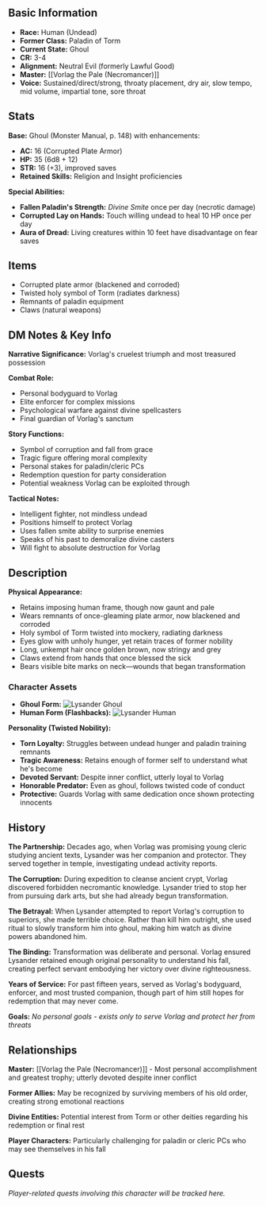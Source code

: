 
## Basic Information
- **Race:** Human (Undead)
- **Former Class:** Paladin of Torm
- **Current State:** Ghoul
- **CR:** 3-4
- **Alignment:** Neutral Evil (formerly Lawful Good)
- **Master:** [[Vorlag the Pale (Necromancer)]]
- **Voice:** Sustained/direct/strong, throaty placement, dry air, slow tempo, mid volume, impartial tone, sore throat


## Stats
**Base:** Ghoul (Monster Manual, p. 148) with enhancements:
- **AC:** 16 (Corrupted Plate Armor)
- **HP:** 35 (6d8 + 12)
- **STR:** 16 (+3), improved saves
- **Retained Skills:** Religion and Insight proficiencies

**Special Abilities:**
- **Fallen Paladin's Strength:** *Divine Smite* once per day (necrotic damage)
- **Corrupted Lay on Hands:** Touch willing undead to heal 10 HP once per day
- **Aura of Dread:** Living creatures within 10 feet have disadvantage on fear saves

## Items
- Corrupted plate armor (blackened and corroded)
- Twisted holy symbol of Torm (radiates darkness)
- Remnants of paladin equipment
- Claws (natural weapons)

## DM Notes & Key Info
**Narrative Significance:** Vorlag's cruelest triumph and most treasured possession

**Combat Role:**
- Personal bodyguard to Vorlag
- Elite enforcer for complex missions
- Psychological warfare against divine spellcasters
- Final guardian of Vorlag's sanctum

**Story Functions:**
- Symbol of corruption and fall from grace
- Tragic figure offering moral complexity
- Personal stakes for paladin/cleric PCs
- Redemption question for party consideration
- Potential weakness Vorlag can be exploited through

**Tactical Notes:**
- Intelligent fighter, not mindless undead
- Positions himself to protect Vorlag
- Uses fallen smite ability to surprise enemies
- Speaks of his past to demoralize divine casters
- Will fight to absolute destruction for Vorlag

## Description
**Physical Appearance:**
- Retains imposing human frame, though now gaunt and pale
- Wears remnants of once-gleaming plate armor, now blackened and corroded
- Holy symbol of Torm twisted into mockery, radiating darkness
- Eyes glow with unholy hunger, yet retain traces of former nobility
- Long, unkempt hair once golden brown, now stringy and grey
- Claws extend from hands that once blessed the sick
- Bears visible bite marks on neck—wounds that began transformation

### Character Assets
- **Ghoul Form:** ![Lysander Ghoul](../Assets/Lysander%20Ghoul.png)
- **Human Form (Flashbacks):** ![Lysander Human](../Assets/Lysander%20Human.png)

**Personality (Twisted Nobility):**
- **Torn Loyalty:** Struggles between undead hunger and paladin training remnants
- **Tragic Awareness:** Retains enough of former self to understand what he's become
- **Devoted Servant:** Despite inner conflict, utterly loyal to Vorlag
- **Honorable Predator:** Even as ghoul, follows twisted code of conduct
- **Protective:** Guards Vorlag with same dedication once shown protecting innocents

## History
**The Partnership:** Decades ago, when Vorlag was promising young cleric studying ancient texts, Lysander was her companion and protector. They served together in temple, investigating undead activity reports.

**The Corruption:** During expedition to cleanse ancient crypt, Vorlag discovered forbidden necromantic knowledge. Lysander tried to stop her from pursuing dark arts, but she had already begun transformation.

**The Betrayal:** When Lysander attempted to report Vorlag's corruption to superiors, she made terrible choice. Rather than kill him outright, she used ritual to slowly transform him into ghoul, making him watch as divine powers abandoned him.

**The Binding:** Transformation was deliberate and personal. Vorlag ensured Lysander retained enough original personality to understand his fall, creating perfect servant embodying her victory over divine righteousness.

**Years of Service:** For past fifteen years, served as Vorlag's bodyguard, enforcer, and most trusted companion, though part of him still hopes for redemption that may never come.

**Goals:** *No personal goals - exists only to serve Vorlag and protect her from threats*

## Relationships
**Master:** [[Vorlag the Pale (Necromancer)]] - Most personal accomplishment and greatest trophy; utterly devoted despite inner conflict

**Former Allies:** May be recognized by surviving members of his old order, creating strong emotional reactions

**Divine Entities:** Potential interest from Torm or other deities regarding his redemption or final rest

**Player Characters:** Particularly challenging for paladin or cleric PCs who may see themselves in his fall

## Quests
*Player-related quests involving this character will be tracked here.*